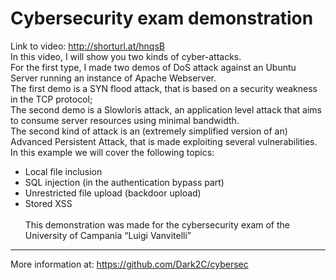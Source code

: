 # Cybersecurity exam demonstration
Link to video: http://shorturl.at/hnqsB \
In this video, I will show you two kinds of cyber-attacks.\
For the first type, I made two demos of DoS attack against an Ubuntu Server running an instance of Apache Webserver.\
The first demo is a SYN flood attack, that is based on a security weakness in the TCP protocol;\
The second demo is a Slowloris attack, an application level attack that aims to consume server resources using minimal bandwidth.\
The second kind of attack is an (extremely simplified version of an) Advanced Persistent Attack, that is made exploiting several vulnerabilities.\
In this example we will cover the following topics:
- Local file inclusion
- SQL injection (in the authentication bypass part)
- Unrestricted file upload (backdoor upload)
- Stored XSS
\
\
This demonstration was made for the cybersecurity exam of the University of Campania “Luigi Vanvitelli”
----------------------------------------------------------------
More information at: https://github.com/Dark2C/cybersec
